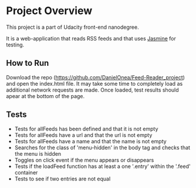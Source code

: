 # Project Overview

This project is a part of Udacity front-end nanodegree.

It is a web-application that reads RSS feeds and that uses [Jasmine](http://jasmine.github.io/) for testing.


##  How to Run

Download the repo (https://github.com/DanielOnea/Feed-Reader_project) and  open the index.html file.
It may take some time to completely load as additional network requests are made. Once loaded, test results should apear at the bottom of the page.


##  Tests

* Tests for allFeeds has been defined and that it is not empty
* Tests for allFeeds have a url and that the url is not empty
* Tests for allFeeds have a name and that the name is not empty
* Searches for the class of 'menu-hidden' in the body tag and checks that the menu is hidden
* Toggles on click event if the menu appears or disappears
* Tests if the loadFeed function has at least a one '.entry' within the '.feed' container
* Tests to see if two entries are not equal
